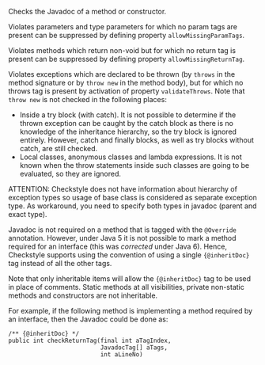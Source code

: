 Checks the Javadoc of a method or constructor.

Violates parameters and type parameters for which no param tags are
present can be suppressed by defining property `allowMissingParamTags`.

Violates methods which return non-void but for which no return tag is
present can be suppressed by defining property `allowMissingReturnTag`.

Violates exceptions which are declared to be thrown (by `throws` in the
method signature or by `throw new` in the method body), but for which no
throws tag is present by activation of property `validateThrows`. Note
that `throw new` is not checked in the following places:

-   Inside a try block (with catch). It is not possible to determine if
    the thrown exception can be caught by the catch block as there is no
    knowledge of the inheritance hierarchy, so the try block is ignored
    entirely. However, catch and finally blocks, as well as try blocks
    without catch, are still checked.
-   Local classes, anonymous classes and lambda expressions. It is not
    known when the throw statements inside such classes are going to be
    evaluated, so they are ignored.

ATTENTION: Checkstyle does not have information about hierarchy of
exception types so usage of base class is considered as separate
exception type. As workaround, you need to specify both types in javadoc
(parent and exact type).

Javadoc is not required on a method that is tagged with the `@Override`
annotation. However, under Java 5 it is not possible to mark a method
required for an interface (this was *corrected* under Java 6). Hence,
Checkstyle supports using the convention of using a single
`{@inheritDoc}` tag instead of all the other tags.

Note that only inheritable items will allow the `{@inheritDoc}` tag to
be used in place of comments. Static methods at all visibilities,
private non-static methods and constructors are not inheritable.

For example, if the following method is implementing a method required
by an interface, then the Javadoc could be done as:

    /** {@inheritDoc} */
    public int checkReturnTag(final int aTagIndex,
                              JavadocTag[] aTags,
                              int aLineNo)
